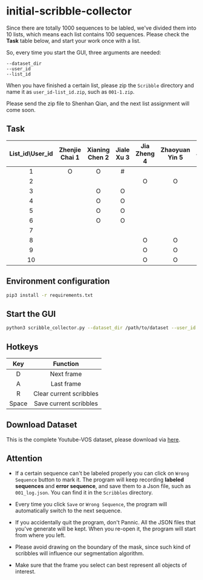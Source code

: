 # initial-scribble-collector

Since there are totally 1000 sequences to be labled, we've divided them into 10 lists, which means each list contains 100 sequences. Please check the **Task** table below, and start your work once with a list.

So, every time you start the GUI, three arguments are needed:
```
--dataset_dir
--user_id
--list_id
```

When you have finished a certain list, please zip the `Scribble` directory and name it as `user_id-list_id.zip`, such as `001-1.zip`.

Please send the zip file to Shenhan Qian, and the next list assignment will come soon.




## Task
List_id\User_id|Zhenjie Chai 1|Xianing Chen 2 |Jiale Xu 3|Jia Zheng 4|Zhaoyuan Yin 5|Lei Jin 6|Shenhan Qian 7
:---:|:---:|:---:|:---:|:---:|:---:|:---:|:---:|
1       |O|O|#||||
2       ||||O|O|O|
3       ||O|O||||#
4       ||O|O||||O
5       ||O|O||||O
6       ||O|O||||O
7       |||||||O
8       ||||O|O|O|
9       ||||O|O|O|
10      ||||O|O|O|


## Environment configuration
```bash
pip3 install -r requirements.txt
```

## Start the GUI
```bash
python3 scribble_collector.py --dataset_dir /path/to/dataset --user_id your_id  --list_id your_task_list_id 
```

## Hotkeys
Key | Function
:---:   | :---:
D       | Next frame
A       | Last frame
R       | Clear current scribbles  
Space       | Save current scribbles 

## Download Dataset 
This is the complete Youtube-VOS dataset, please download 
via [here](http://10.19.124.26:8000/d/f274b8e2c98649b2b575/).

## Attention
* If a certain sequence can't be labeled properly you can click on `Wrong Sequence` 
button to mark it. The program will keep recording **labeled sequences** and 
**error sequence**, and save them to a Json file, such as `001_log.json`. You can 
find it in the `Scribbles` directory.
 
* Every time you click `Save` or `Wrong Sequence`, the program will automatically
switch to the next sequence.

* If you accidentally quit the program, don't Pannic. All the JSON files that
 you've generate will be kept. When you re-open it, the program will start 
 from where you left.
  
* Please avoid drawing on the boundary of the mask, since such kind of scribbles 
will influence our segmentation algorithm. 

* Make sure that the frame you select can best represent all objects of interest. 
  



